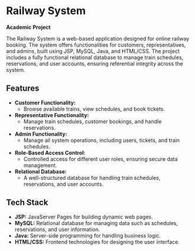 # Railway System

**Academic Project**

The Railway System is a web-based application designed for online railway booking. The system offers functionalities for customers, representatives, and admins, built using JSP, MySQL, Java, and HTML/CSS. The project includes a fully functional relational database to manage train schedules, reservations, and user accounts, ensuring referential integrity across the system.

## Features

- **Customer Functionality:** 
  - Browse available trains, view schedules, and book tickets.
- **Representative Functionality:**
  - Manage train schedules, customer bookings, and handle reservations.
- **Admin Functionality:** 
  - Manage all system operations, including users, tickets, and train schedules.
- **Role-Based Access Control:** 
  - Controlled access for different user roles, ensuring secure data management.
- **Relational Database:** 
  - A well-structured database for handling train schedules, reservations, and user accounts.

## Tech Stack

- **JSP:** JavaServer Pages for building dynamic web pages.
- **MySQL:** Relational database for managing data such as schedules, reservations, and user information.
- **Java:** Server-side programming for handling business logic.
- **HTML/CSS:** Frontend technologies for designing the user interface.
